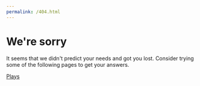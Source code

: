 ```yaml
---
permalink: /404.html
---
```

# We're sorry
It seems that we didn't predict your needs and got you lost. Consider trying some of the following pages to get your answers.

[Plays](plays.md)
